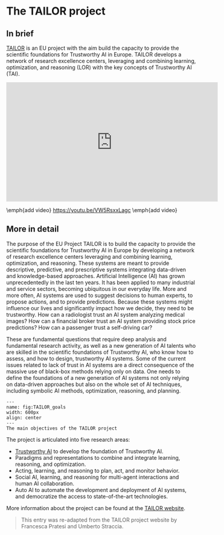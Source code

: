 # The TAILOR project

## In brief
<a href="https://tailor-network.eu" terget=_blank>TAILOR</a> is an EU project with the aim build the capacity to provide the scientific foundations for Trustworthy AI in Europe. TAILOR develops a network of research excellence centers, leveraging and combining learning, optimization, and reasoning (LOR) with the key concepts of Trustworthy AI (TAI).


<iframe width="560" height="315" src="https://www.youtube.com/embed/VW5RsxxLagc?si=i8tLlr2fMGp6f5Wt" title="YouTube video player" frameborder="0" allow="accelerometer; autoplay; clipboard-write; encrypted-media; gyroscope; picture-in-picture; web-share" referrerpolicy="strict-origin-when-cross-origin" allowfullscreen></iframe>

\emph{add video}
https://youtu.be/VW5RsxxLagc
\emph{add video}

## More in detail

The purpose of the EU Project TAILOR is to build the capacity to provide the scientific foundations for Trustworthy AI in Europe by developing a network of research excellence centers leveraging and combining learning, optimization, and reasoning. These systems are meant to provide descriptive, predictive, and prescriptive systems integrating data-driven and knowledge-based approaches.
Artificial Intelligence (AI) has grown unprecedentedly in the last ten years. It has been applied to many industrial and service sectors, becoming ubiquitous in our everyday life. More and more often, AI systems are used to suggest decisions to human experts, to propose actions, and to provide predictions. Because these systems might influence our lives and significantly impact how we decide, they need to be trustworthy. How can a radiologist trust an AI system analyzing medical images? How can a financial broker trust an AI system providing stock price predictions? How can a passenger trust a self-driving car?

These are fundamental questions that require deep analysis and fundamental research activity, as well as a new generation of AI talents who are skilled in the scientific foundations of Trustworthy AI, who know how to assess, and how to design, trustworthy AI systems. Some of the current issues related to lack of trust in AI systems are a direct consequence of the massive use of black-box methods relying only on data. One needs to define the foundations of a new generation of AI systems not only relying on data-driven approaches but also on the whole set of AI techniques, including symbolic AI methods, optimization, reasoning, and planning.


```{figure} ./TAILOR_goals.png
---
name: fig:TAILOR_goals
width: 600px
align: center
---
The main objectives of the TAILOR project
```

The project is articulated into five research areas:
- [Trustworthy AI](./TAILOR) to develop the foundation of Trustworthy AI.
- Paradigms and representations to combine and integrate learning, reasoning, and optimization.
- Acting, learning, and reasoning to plan, act, and monitor behavior.
- Social AI, learning, and reasoning for multi-agent interactions and human AI collaboration.
- Auto AI to automate the development and deployment of AI systems, and democratize the access to state-of-the-art technologies.


More information about the project can be found at the <a href="https://tailor-network.eu" terget=_blank>TAILOR website</a>.


> This entry was re-adapted from the TAILOR project website by Francesca Pratesi and Umberto Straccia.

<!--
<a href="https://tailor-network.eu" terget=_blank>TAILOR</a> is an EU-funded ICT-48 Network (GA 952215) with the purpose of building the capacity of providing the scientific foundations for Trustworthy AI in Europe by developing a network of research excellence centres leveraging and combining learning, optimization and reasoning.

- TAILOR is a network of research excellence centres across all of Europe on the Foundations of Trustworthy AI based on four powerful instruments (a strategic roadmap committee, basic research program to address grand challenges, a connectivity fund for active dissemination to the larger AI community, and network collaboration activities promoting research exchanges, training materials and events, and joint PhD supervision.
- TAILOR is developing an ambitious research and innovation roadmap for the foundation of Trustworthy AI leveraging Europe’s strengths and opportunities, across multiple disciplines, maturity levels, and geographical location. Seeds for its implementation are proposed: challenges regarding both the basic research themes and application use-cases; a PhD program favouring immersion of PhDs in industry.
- TAILOR launched and executes five basic research programs validating the operation of the network and performing ground-breaking basic research integrating learning, optimisation and reasoning in key areas for providing the scientific foundations for Trustworthy AI.
- TAILOR is developing and building on new mechanisms to step up AI outreach, harmonize training curricula, and significantly strengthen European capacities in AI research on Trustworthy AI.
- TAILOR brings together leading AI research centres from learning, optimisation and reasoning together with major European companies representing important industry sectors into a single scientific network to reduce the fragmentation, boost the collaboration, and increase the AI research capacity of Europe as well as attracting and retaining talents in Europe.

TAILOR, like all the research projects, is based on Work Pakages (WPs).
WP3 (Trustworthy AI) aims at advancing knowledge on the six dimensions and putting each of them in relationships with foundation themes.
-->
